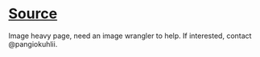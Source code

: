 # [Source](https://docs.google.com/document/d/1Txh3Fjqy8iPIDkDaIpGqXSli9wOykvxAp-9l3Jvr8Dc/edit)

Image heavy page, need an image wrangler to help. If interested, contact @pangiokuhlii.